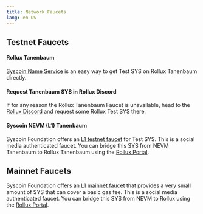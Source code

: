 ```yaml
---
title: Network Faucets 
lang: en-US
---
```


## Testnet Faucets

#### Rollux Tanenbaum

[Syscoin Name Service](https://rollux.id/faucet) is an easy way to get Test SYS on Rollux Tanenbaum directly.

#### Request Tanenbaum SYS in Rollux Discord

If for any reason the Rollux Tanenbaum Faucet is unavailable, head to the [Rollux Discord](https://discord.gg/rollux) and request some Rollux Test SYS there.


#### Syscoin NEVM (L1) Tanenbaum

Syscoin Foundation offers an [L1 testnet faucet](https://faucet.tanenbaum.io) for Test SYS. This is a social media authenticated faucet. You can bridge this SYS from NEVM Tanenbaum to Rollux Tanenbaum using the [Rollux Portal](https://bridge-testnet.syscoin.org).

## Mainnet Faucets

Syscoin Foundation offers an [L1 mainnet faucet](https://faucet.syscoin.org) that provides a very small amount of SYS that can cover a basic gas fee. This is a social media authenticated faucet. You can bridge this SYS from NEVM to Rollux using the [Rollux Portal](https://bridge.rollux.com).
